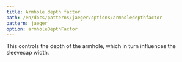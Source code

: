 ```yaml
---
title: Armhole depth factor
path: /en/docs/patterns/jaeger/options/armholedepthfactor
pattern: jaeger
option: armholeDepthFactor
---
```


This controls the depth of the armhole, which in turn influences the sleevecap width.
